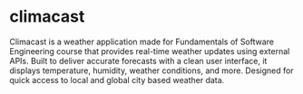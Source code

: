 # climacast
Climacast is a weather application made for Fundamentals of Software Engineering course that provides real-time weather updates using external APIs. Built to deliver accurate forecasts with a clean user interface, it displays temperature, humidity, weather conditions, and more. Designed for quick access to local and global city based weather data.
